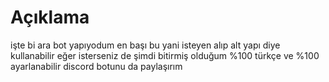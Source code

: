 # Açıklama

işte bi ara bot yapıyodum en başı bu yani isteyen alıp alt yapı diye kullanabilir eğer isterseniz de şimdi bitirmiş olduğum %100 türkçe ve %100 ayarlanabilir discord botunu da paylaşırım

